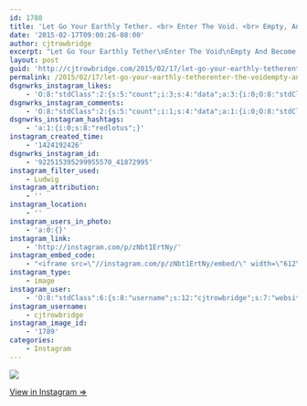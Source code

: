 ```yaml
---
id: 1788
title: 'Let Go Your Earthly Tether. <br> Enter The Void. <br> Empty, And Become Wind. <br> #redlotus #korra'
date: '2015-02-17T09:00:26-08:00'
author: cjtrowbridge
excerpt: "Let Go Your Earthly Tether\nEnter The Void\nEmpty And Become Wind\n#redlotus"
layout: post
guid: 'http://cjtrowbridge.com/2015/02/17/let-go-your-earthly-tetherenter-the-voidempty-and-become-windredlotus/'
permalink: /2015/02/17/let-go-your-earthly-tetherenter-the-voidempty-and-become-windredlotus/
dsgnwrks_instagram_likes:
    - 'O:8:"stdClass":2:{s:5:"count";i:3;s:4:"data";a:3:{i:0;O:8:"stdClass":4:{s:8:"username";s:10:"gay_chainz";s:15:"profile_picture";s:107:"https://igcdn-photos-e-a.akamaihd.net/hphotos-ak-xaf1/t51.2885-19/10852749_907963482549652_2082881471_a.jpg";s:2:"id";s:9:"265806296";s:9:"full_name";s:11:"Zac Burgess";}i:1;O:8:"stdClass":4:{s:8:"username";s:11:"pilotsidiot";s:15:"profile_picture";s:106:"https://igcdn-photos-b-a.akamaihd.net/hphotos-ak-xaf1/t51.2885-19/10903513_345578715645385_204293058_a.jpg";s:2:"id";s:6:"579157";s:9:"full_name";s:11:"pilotsidiot";}i:2;O:8:"stdClass":4:{s:8:"username";s:13:"djbuckydungun";s:15:"profile_picture";s:106:"https://igcdn-photos-h-a.akamaihd.net/hphotos-ak-xaf1/t51.2885-19/10919137_971718756174231_205640470_a.jpg";s:2:"id";s:9:"199456559";s:9:"full_name";s:16:"DJ Bucky Dun-Gun";}}}'
dsgnwrks_instagram_comments:
    - 'O:8:"stdClass":2:{s:5:"count";i:1;s:4:"data";a:1:{i:0;O:8:"stdClass":4:{s:12:"created_time";s:10:"1424194214";s:4:"text";s:7:"Zaheer!";s:4:"from";O:8:"stdClass":4:{s:8:"username";s:11:"pilotsidiot";s:15:"profile_picture";s:106:"https://igcdn-photos-b-a.akamaihd.net/hphotos-ak-xaf1/t51.2885-19/10903513_345578715645385_204293058_a.jpg";s:2:"id";s:6:"579157";s:9:"full_name";s:11:"pilotsidiot";}s:2:"id";s:18:"922530390096139147";}}}'
dsgnwrks_instagram_hashtags:
    - 'a:1:{i:0;s:8:"redlotus";}'
instagram_created_time:
    - '1424192426'
dsgnwrks_instagram_id:
    - '922515395299955570_41872995'
instagram_filter_used:
    - Ludwig
instagram_attribution:
    - ''
instagram_location:
    - ''
instagram_users_in_photo:
    - 'a:0:{}'
instagram_link:
    - 'http://instagram.com/p/zNbt1ErtNy/'
instagram_embed_code:
    - "<iframe src=\"//instagram.com/p/zNbt1ErtNy/embed/\" width=\"612\" height=\"710\" frameborder=\"0\" scrolling=\"no\" allowtransparency=\"true\"></iframe>\n"
instagram_type:
    - image
instagram_user:
    - 'O:8:"stdClass":6:{s:8:"username";s:12:"cjtrowbridge";s:7:"website";s:0:"";s:15:"profile_picture";s:103:"https://igcdn-photos-f-a.akamaihd.net/hphotos-ak-xpa1/t51.2885-19/925559_452430704897917_67836701_a.jpg";s:9:"full_name";s:13:"CJ Trowbridge";s:3:"bio";s:0:"";s:2:"id";s:8:"41872995";}'
instagram_username:
    - cjtrowbridge
instagram_image_id:
    - '1789'
categories:
    - Instagram
---
```


[![](http://blog.cjtrowbridge.com/wp-content/uploads/2015/02/10986188_1393149880997649_933225569_n.jpg)](http://instagram.com/p/zNbt1ErtNy/)

[View in Instagram ⇒](http://instagram.com/p/zNbt1ErtNy/)